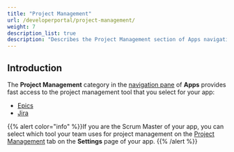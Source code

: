 ```yaml
---
title: "Project Management"
url: /developerportal/project-management/
weight: 7
description_list: true
description: "Describes the Project Management section of Apps navigation pane."
---
```


## Introduction

The **Project Management** category in the [navigation pane](/developerportal/#navigation-pane) of **Apps** provides fast access to the project management tool that you select for your app:

* [Epics](/developerportal/project-management/epics/)
* [Jira](/developerportal/project-management/jira-connector/)

{{% alert color="info" %}}If you are the Scrum Master of your app, you can select which tool your team uses for project management on the [Project Management](/developerportal/collaborate/general-settings/#project-management) tab on the **Settings** page of your app. {{% /alert %}}

